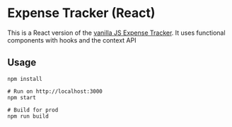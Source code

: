 # Expense Tracker (React)

This is a React version of the [vanilla JS Expense Tracker](https://github.com/bradtraversy/vanillawebprojects/tree/master/expense-tracker). It uses functional components with hooks and the context API

## Usage

```
npm install

# Run on http://localhost:3000
npm start

# Build for prod
npm run build
```
